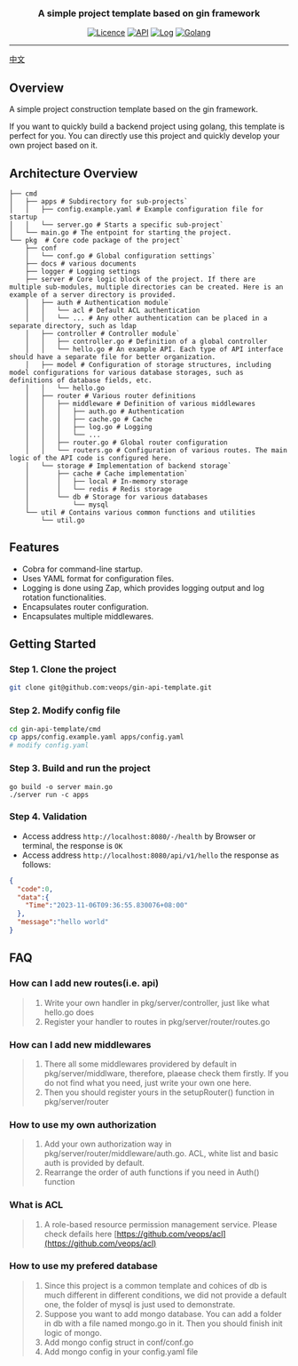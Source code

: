 <h3 align="center">A simple project template based on gin framework</h3>
<div align="center">

[![Licence](https://img.shields.io/badge/Licence-Apache-brightgreen)](https://github.com/veops/gin-api-template/blob/main/LICENSE)
[![API](https://img.shields.io/badge/API-gin-blue)](https://github.com/gin-gonic/gin)
[![Log](https://img.shields.io/badge/Log-zap-green)](https://github.com/uber-go/zap)
[![Golang](https://img.shields.io/badge/go-1.18+-blue)](https://go.dev/dl/)
</div>

------------------------------

[中文](README_cn.md)
## Overview
A simple project construction template based on the gin framework.

If you want to quickly build a backend project using golang, this template is perfect for you.
You can directly use this project and quickly develop your own project based on it.

## Architecture Overview


``` shell
├── cmd
│   ├── apps # Subdirectory for sub-projects`
│   │   ├── config.example.yaml # Example configuration file for startup
│   │   └── server.go # Starts a specific sub-project`
│   └── main.go # The entpoint for starting the project.
└── pkg  # Core code package of the project`
    ├── conf
    │   └── conf.go # Global configuration settings` 
    ├── docs # various documents
    ├── logger # Logging settings
    ├── server # Core logic block of the project. If there are multiple sub-modules, multiple directories can be created. Here is an example of a server directory is provided.
    │   ├── auth # Authentication module` 
    │   │   └── acl # Default ACL authentication
    │   │   └── ... # Any other authentication can be placed in a separate directory, such as ldap 
    │   ├── controller # Controller module`
    │   │   ├── controller.go # Definition of a global controller
    │   │   └── hello.go # An example API. Each type of API interface should have a separate file for better organization. 
    │   ├── model # Configuration of storage structures, including model configurations for various database storages, such as definitions of database fields, etc.
    │   │   └── hello.go
    │   ├── router # Various router definitions
    │   │   ├── middleware # Definition of various middlewares
    │   │   │   ├── auth.go # Authentication
    │   │   │   ├── cache.go # Cache
    │   │   │   ├── log.go # Logging
    │   │   │   └── ... 
    │   │   ├── router.go # Global router configuration
    │   │   └── routers.go # Configuration of various routes. The main logic of the API code is configured here.
    │   └── storage # Implementation of backend storage`
    │       ├── cache # Cache implementation` 
    │       │   ├── local # In-memory storage
    │       │   └── redis # Redis storage
    │       └── db # Storage for various databases
    │           └── mysql
    └── util # Contains various common functions and utilities
        └── util.go
```

## Features
- Cobra for command-line startup.
- Uses YAML format for configuration files.
- Logging is done using Zap, which provides logging output and log rotation functionalities.
- Encapsulates router configuration.
- Encapsulates multiple middlewares.

## Getting Started
### Step 1. Clone the project
```sh
git clone git@github.com:veops/gin-api-template.git

```
### Step 2. Modify config file
```sh
cd gin-api-template/cmd
cp apps/config.example.yaml apps/config.yaml 
# modify config.yaml
```
### Step 3. Build and run the project
```
go build -o server main.go 
./server run -c apps
```
### Step 4. Validation
- Access address `http://localhost:8080/-/health` by Browser or terminal, the response is `OK`
- Access address `http://localhost:8080/api/v1/hello` the response as follows: 
```json
{
  "code":0,
  "data":{
    "Time":"2023-11-06T09:36:55.830076+08:00"
  },
  "message":"hello world"
}
```

## FAQ

### How can I add new routes(i.e. api)
> 1. Write your own handler in pkg/server/controller, just like what hello.go does
> 2. Register your handler to routes in pkg/server/router/routes.go

### How can I add new middlewares
> 1. There all some middlewares providered by default in pkg/server/middlware, therefore, plaease check them firstly. If you do not find what you need, just write your own one here.
> 2. Then you should register yours in the setupRouter() function in pkg/server/router

### How to use my own authorization
> 1. Add your own authorization way in pkg/server/router/middleware/auth.go. ACL, white list and basic auth is provided by default.
> 2. Rearrange the order of auth functions if you need in Auth() function

### What is ACL

> 1. A role-based resource permission management service. Please check defails here [https://github.com/veops/acl](https://github.com/veops/acl)

### How to use my prefered database
> 1. Since this project is a common template and cohices of db is much different in different conditions, we did not provide a default one, the folder of mysql is just used to demonstrate.
> 2. Suppose you want to add mongo database. You can add a folder in db with a file named mongo.go in it. Then you should finish init logic of mongo.
> 3. Add mongo config struct in conf/conf.go
> 4. Add mongo config in your config.yaml file